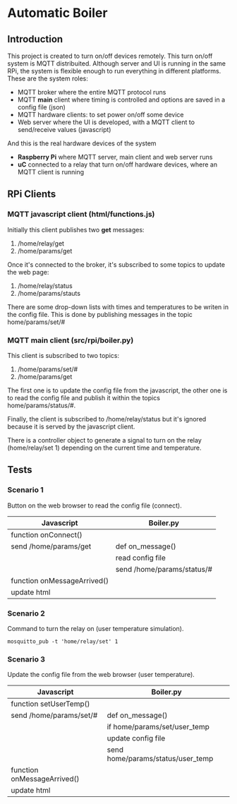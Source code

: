 # Automatic Boiler
## Introduction
This project is created to turn on/off devices remotely. This turn on/off system is MQTT distribuited. Although server and UI is running in the same RPi, the system is flexible enough to run everything in different platforms. These are the system roles:

- MQTT broker where the entire MQTT protocol runs
- MQTT **main** client where timing is controlled and options are saved in a config file (json)
- MQTT hardware clients: to set power on/off some device
- Web server where the UI is developed, with a MQTT client to send/receive values (javascript)

And this is the real hardware devices of the system
- **Raspberry Pi** where MQTT server, main client and web server runs
- **uC** connected to a relay that turn on/off hardware devices, where an MQTT client is running

## RPi Clients

### MQTT javascript client (html/functions.js)
Initially this client publishes two **get** messages: 
1. /home/relay/get 
2. /home/params/get

Once it's connected to the broker, it's subscribed to some topics to update the web page:
1. /home/relay/status
2. /home/params/stauts

There are some drop-down lists with times and temperatures to be writen in the config file. This is done by publishing messages in the topic home/params/set/#

### MQTT main client (src/rpi/boiler.py)

This client is subscribed to two topics:
1. /home/params/set/# 
2. /home/params/get

The first one is to update the config file from the javascript, the other one is to read the config file and publish it within the topics home/params/status/#. 

Finally, the client is subscribed to /home/relay/status but it's ignored because it is served by the javascript client.

There is a controller object to generate a signal to turn on the relay (home/relay/set 1) depending on the current time and temperature. 

## Tests

### Scenario 1

Button on the web browser to read the config file (connect).

|Javascript             | Boiler.py |
|-----------------------|-------------------------------------|
| function onConnect()  ||
| send /home/params/get | def on_message() |
|                       | read config file |
|                       | send /home/params/status/# |
| function onMessageArrived() ||
| update html           ||

### Scenario 2

Command to turn the relay on (user temperature simulation).

```
mosquitto_pub -t 'home/relay/set' 1
```

### Scenario 3

Update the config file from the web browser (user temperature).

|Javascript             | Boiler.py |
|-----------------------|-------------------------------------|
| function setUserTemp()  ||
| send /home/params/set/# | def on_message() |
|                       | if home/params/set/user_temp
|                       | update config file
|                       | send home/params/status/user_temp
| function onMessageArrived() ||
| update html           ||